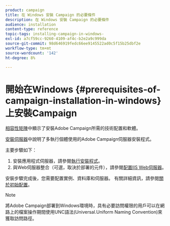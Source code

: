```yaml
---
product: campaign
title: 在 Windows 安裝 Campaign 的必要條件
description: 在 Windows 安裝 Campaign 的必要條件
audience: installation
content-type: reference
topic-tags: installing-campaign-in-windows-
exl-id: a7cf59cc-9260-4109-af4c-b2e2a9c999da
source-git-commit: 98d646919fedc66ee9145522ad0c5f15b25dbf2e
workflow-type: tm+mt
source-wordcount: '142'
ht-degree: 8%

---
```


# 開始在Windows {#prerequisites-of-campaign-installation-in-windows}上安裝Campaign

[相容性矩陣](../../rn/using/compatibility-matrix.md)中顯示了安裝Adobe Campaign所需的技術配置和軟體。

[安裝伺服器](../../installation/using/installing-the-server.md)中說明了多執行個體使用的Adobe Campaign伺服器安裝程式。

主要步驟如下：

1. 安裝應用程式伺服器，請參閱[執行安裝程式](../../installation/using/installing-the-server.md#executing-the-installation-program)。
1. 與Web伺服器整合（可選，取決於部署的元件），請參閱[配置IIS Web伺服器](../../installation/using/integration-into-a-web-server-for-windows.md#configuring-the-iis-web-server)。

安裝步驟完成後，您需要配置實例、資料庫和伺服器。 有關詳細資訊，請參閱[關於初始配置](../../installation/using/about-initial-configuration.md)。

>[!NOTE]
>
>將Adobe Campaign部署到Windows環境時，具有必要訪問權限的用戶可以在網路上的檔案操作期間使用UNC語法(Universal.Uniform Naming Convention)來獲取訪問路徑。
